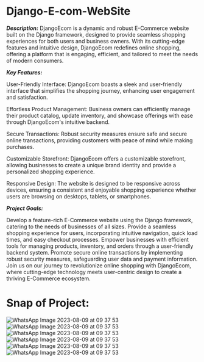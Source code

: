 # Django-E-com-WebSite

_**Description:**_
DjangoEcom is a dynamic and robust E-Commerce website built on the Django framework, designed to provide seamless shopping experiences for both users and business owners. With its cutting-edge features and intuitive design, DjangoEcom redefines online shopping, offering a platform that is engaging, efficient, and tailored to meet the needs of modern consumers.

_**Key Features:**_

User-Friendly Interface: DjangoEcom boasts a sleek and user-friendly interface that simplifies the shopping journey, enhancing user engagement and satisfaction.

Effortless Product Management: Business owners can efficiently manage their product catalog, update inventory, and showcase offerings with ease through DjangoEcom's intuitive backend.

Secure Transactions: Robust security measures ensure safe and secure online transactions, providing customers with peace of mind while making purchases.

Customizable Storefront: DjangoEcom offers a customizable storefront, allowing businesses to create a unique brand identity and provide a personalized shopping experience.

Responsive Design: The website is designed to be responsive across devices, ensuring a consistent and enjoyable shopping experience whether users are browsing on desktops, tablets, or smartphones.

_**Project Goals:**_

Develop a feature-rich E-Commerce website using the Django framework, catering to the needs of businesses of all sizes.
Provide a seamless shopping experience for users, incorporating intuitive navigation, quick load times, and easy checkout processes.
Empower businesses with efficient tools for managing products, inventory, and orders through a user-friendly backend system.
Promote secure online transactions by implementing robust security measures, safeguarding user data and payment information.
Join us on our journey to revolutionize online shopping with DjangoEcom, where cutting-edge technology meets user-centric design to create a thriving E-Commerce ecosystem.

# Snap of Project:

![WhatsApp Image 2023-08-09 at 09 37 53](https://github.com/Elanchezhian2712/Django-E-com-WebSite/assets/122656808/87217c99-8fae-4d4c-8714-4ae8f5246882)
![WhatsApp Image 2023-08-09 at 09 37 53](https://github.com/Elanchezhian2712/Django-E-com-WebSite/assets/122656808/31cdf479-4788-488d-a901-b9e229949510)
![WhatsApp Image 2023-08-09 at 09 37 53](https://github.com/Elanchezhian2712/Django-E-com-WebSite/assets/122656808/2876435f-676f-48e1-bf9e-04b6033de3df)
![WhatsApp Image 2023-08-09 at 09 37 53](https://github.com/Elanchezhian2712/Django-E-com-WebSite/assets/122656808/648a757c-638d-4557-9593-1b77f528c636)
![WhatsApp Image 2023-08-09 at 09 37 53](https://github.com/Elanchezhian2712/Django-E-com-WebSite/assets/122656808/f15ea90d-5379-4d59-b6f2-1f7c1c76ff93)
![WhatsApp Image 2023-08-09 at 09 37 53](https://github.com/Elanchezhian2712/Django-E-com-WebSite/assets/122656808/cbdb5016-a438-4026-a0c1-682e33eada1a)


